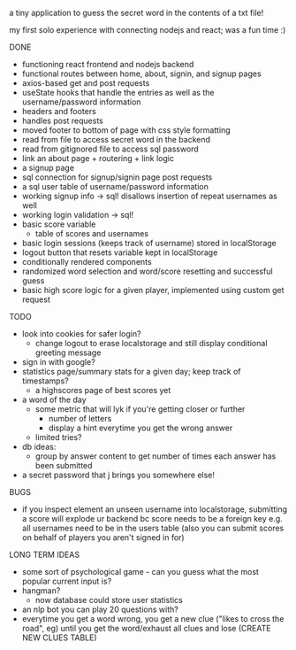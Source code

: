 a tiny application to guess the secret word in the contents of a txt file!

my first solo experience with connecting nodejs and react; was a fun time :)

DONE
- functioning react frontend and nodejs backend
- functional routes between home, about, signin, and signup pages
- axios-based get and post requests
- useState hooks that handle the entries as well as the username/password information
- headers and footers
- handles post requests
- moved footer to bottom of page with css style formatting
- read from file to access secret word in the backend
- read from gitignored file to access sql password
- link an about page + routering + link logic
- a signup page
- sql connection for signup/signin page post requests
- a sql user table of username/password information
- working signup info -> sql! disallows insertion of repeat usernames as well
- working login validation -> sql!
- basic score variable
    - table of scores and usernames
- basic login sessions (keeps track of username) stored in localStorage
- logout button that resets variable kept in localStorage
- conditionally rendered components
- randomized word selection and word/score resetting and successful guess
- basic high score logic for a given player, implemented using custom get request

TODO
- look into cookies for safer login?
    - change logout to erase localstorage and still display conditional greeting message
- sign in with google?
- statistics page/summary stats for a given day; keep track of timestamps?
    - a highscores page of best scores yet
- a word of the day
    - some metric that will lyk if you're getting closer or further
        - number of letters
        - display a hint everytime you get the wrong answer
    - limited tries?
- db ideas:
    - group by answer content to get number of times each answer has been submitted
- a secret password that j brings you somewhere else!

BUGS
- if you inspect element an unseen username into localstorage, submitting a score will explode ur backend bc  score needs to be a foreign key e.g. all usernames need to be in the users table (also you can submit scores on behalf of players you aren't signed in for)

LONG TERM IDEAS
- some sort of psychological game - can you guess what the most popular current input is?
- hangman?
    - now database could store user statistics
- an nlp bot you can play 20 questions with?
- everytime you get a word wrong, you get a new clue ("likes to cross the road", eg) until you get the word/exhaust all clues and lose (CREATE NEW CLUES TABLE)


